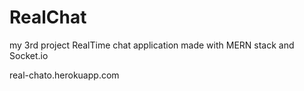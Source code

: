# RealChat
my 3rd project RealTime chat application made with MERN stack and Socket.io

real-chato.herokuapp.com

